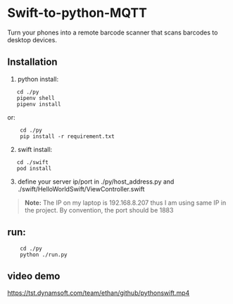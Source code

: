 # Swift-to-python-MQTT

Turn your phones into a remote barcode scanner that scans barcodes to desktop devices.

## Installation

1. python install:
```
   cd ./py
   pipenv shell
   pipenv install
```

or:
```
    cd ./py
    pip install -r requirement.txt
```

2. swift install:
```
   cd ./swift
   pod install
```

3. define your server ip/port in ./py/host_address.py and ./swift/HelloWorldSwift/ViewController.swift

> **Note:** The IP on my laptop is 192.168.8.207 thus I am using same IP in the project. By convention, the port should be 1883

## run:

```
    cd ./py
    python ./run.py
```

## video demo

<https://tst.dynamsoft.com/team/ethan/github/pythonswift.mp4>
